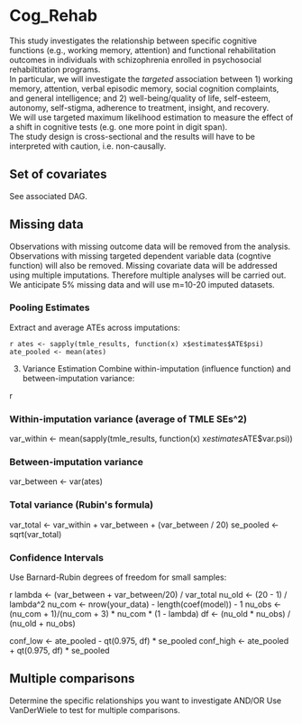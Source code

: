 # Cog_Rehab

This study investigates the relationship between specific cognitive functions (e.g., working memory, attention) and functional rehabilitation outcomes in individuals with schizophrenia enrolled in psychosocial rehabiltitation programs.  
In particular, we will investigate the _targeted_ association between 1) working memory, attention, verbal episodic memory, social cognition complaints, and general intelligence; and 2) well-being/quality of life, self-esteem, autonomy, self-stigma, adherence to treatment, insight, and recovery.  
We will use targeted maximum likelihood estimation to measure the effect of a shift in cognitive tests (e.g. one more point in digit span).  
The study design is cross-sectional and the results will have to be interpreted with caution, i.e. non-causally.

## Set of covariates
See associated DAG. 

## Missing data
Observations with missing outcome data will be removed from the analysis.
Observations with missing targeted dependent variable data (cogntive function) will also be removed. 
Missing covariate data will be addressed using multiple imputations. Therefore multiple analyses will be carried out. We anticipate 5% missing data and will use m=10-20 imputed datasets.

### Pooling Estimates
Extract and average ATEs across imputations:

`r
ates <- sapply(tmle_results, function(x) x$estimates$ATE$psi)
ate_pooled <- mean(ates)
`

3. Variance Estimation
Combine within-imputation (influence function) and between-imputation variance:

r

### Within-imputation variance (average of TMLE SEs^2)
var_within <- mean(sapply(tmle_results, function(x) x$estimates$ATE$var.psi))

### Between-imputation variance
var_between <- var(ates)

### Total variance (Rubin's formula)
var_total <- var_within + var_between + (var_between / 20)
se_pooled <- sqrt(var_total)

### Confidence Intervals
Use Barnard-Rubin degrees of freedom for small samples:

r
lambda <- (var_between + var_between/20) / var_total
nu_old <- (20 - 1) / lambda^2
nu_com <- nrow(your_data) - length(coef(model)) - 1
nu_obs <- (nu_com + 1)/(nu_com + 3) * nu_com * (1 - lambda)
df <- (nu_old * nu_obs) / (nu_old + nu_obs)

conf_low <- ate_pooled - qt(0.975, df) * se_pooled
conf_high <- ate_pooled + qt(0.975, df) * se_pooled

## Multiple comparisons
Determine the specific relationships you want to investigate AND/OR Use VanDerWiele to test for multiple comparisons.
